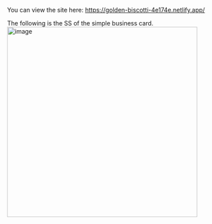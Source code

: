 You can view the site here:
https://golden-biscotti-4e174e.netlify.app/

The following is the SS of the simple business card.
<img width="443" alt="image" src="https://github.com/Vishnu473/businessCard/assets/68264420/e716ea39-f5b1-4de5-8cbf-1bc39f34c83a">
